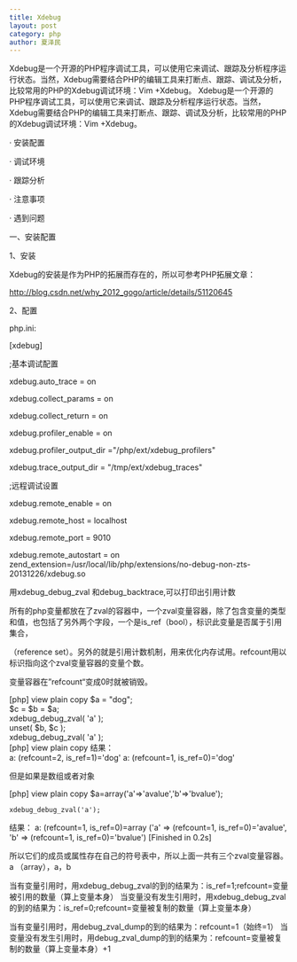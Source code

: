 ```yaml
---
title: Xdebug
layout: post
category: php
author: 夏泽民
---
```

<!-- more -->
Xdebug是一个开源的PHP程序调试工具，可以使用它来调试、跟踪及分析程序运行状态。当然，Xdebug需要结合PHP的编辑工具来打断点、跟踪、调试及分析，比较常用的PHP的Xdebug调试环境：Vim +Xdebug。
Xdebug是一个开源的PHP程序调试工具，可以使用它来调试、跟踪及分析程序运行状态。当然，Xdebug需要结合PHP的编辑工具来打断点、跟踪、调试及分析，比较常用的PHP的Xdebug调试环境：Vim +Xdebug。

 

·     安装配置

·     调试环境

·     跟踪分析

·     注意事项

·     遇到问题

 

一、安装配置

1、安装

Xdebug的安装是作为PHP的拓展而存在的，所以可参考PHP拓展文章：

http://blog.csdn.net/why_2012_gogo/article/details/51120645

 

2、配置

php.ini:

[xdebug]

;基本调试配置

xdebug.auto_trace = on

xdebug.collect_params = on

xdebug.collect_return = on

xdebug.profiler_enable = on

xdebug.profiler_output_dir ="/php/ext/xdebug_profilers"

xdebug.trace_output_dir = "/tmp/ext/xdebug_traces"

;远程调试设置

xdebug.remote_enable = on

xdebug.remote_host = localhost

xdebug.remote_port = 9010

xdebug.remote_autostart = on
zend_extension=/usr/local/lib/php/extensions/no-debug-non-zts-20131226/xdebug.so



用xdebug_debug_zval 和debug_backtrace,可以打印出引用计数

所有的php变量都放在了zval的容器中，一个zval变量容器，除了包含变量的类型和值，也包括了另外两个字段，一个是is_ref（bool），标识此变量是否属于引用集合，

（reference set）。另外的就是引用计数机制，用来优化内存试用。refcount用以标识指向这个zval变量容器的变量个数。

变量容器在”refcount“变成0时就被销毁。

[php] view plain copy
$a = "dog";  
$c = $b = $a;  
xdebug_debug_zval( 'a' );  
unset( $b, $c );  
xdebug_debug_zval( 'a' );  
[php] view plain copy
结果：  
a: (refcount=2, is_ref=1)='dog'
a: (refcount=1, is_ref=0)='dog'

但是如果是数组或者对象

[php] view plain copy
$a=array('a'=>'avalue','b'=>'bvalue');  
  
    xdebug_debug_zval('a');  

结果：
a: (refcount=1, is_ref=0)=array ('a' => (refcount=1, is_ref=0)='avalue', 'b' => (refcount=1, is_ref=0)='bvalue')
[Finished in 0.2s]

所以它们的成员或属性存在自己的符号表中，所以上面一共有三个zval变量容器。a （array），a，b

当有变量引用时，用xdebug_debug_zval的到的结果为：is_ref=1;refcount=变量被引用的数量（算上变量本身）
当变量没有发生引用时，用xdebug_debug_zval的到的结果为：is_ref=0;refcount=变量被复制的数量（算上变量本身）

当有变量引用时，用debug_zval_dump的到的结果为：refcount=1（始终=1）
当变量没有发生引用时，用debug_zval_dump的到的结果为：refcount=变量被复制的数量（算上变量本身）+1

